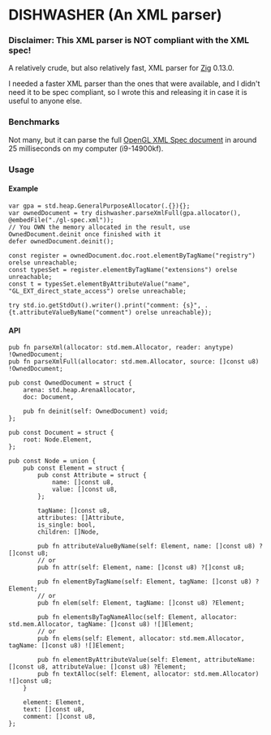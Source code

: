 # DISHWASHER (An XML parser)

### Disclaimer: This XML parser is **NOT** compliant with the XML spec!

A relatively crude, but also relatively fast, XML parser for [Zig](https://ziglang.org) 0.13.0.

I needed a faster XML parser than the ones that were available, and I didn't need it to be spec compliant, so I wrote this and releasing it in case it is useful to anyone else.

### Benchmarks
Not many, but it can parse the full [OpenGL XML Spec document](https://github.com/KhronosGroup/OpenGL-Registry/blob/main/xml/gl.xml) in around 25 milliseconds on my computer (i9-14900kf).

### Usage
#### Example
```zig
var gpa = std.heap.GeneralPurposeAllocator(.{}){};
var ownedDocument = try dishwasher.parseXmlFull(gpa.allocator(), @embedFile("./gl-spec.xml"));
// You OWN the memory allocated in the result, use OwnedDocument.deinit once finished with it
defer ownedDocument.deinit();

const register = ownedDocument.doc.root.elementByTagName("registry") orelse unreachable;
const typesSet = register.elementByTagName("extensions") orelse unreachable;
const t = typesSet.elementByAttributeValue("name", "GL_EXT_direct_state_access") orelse unreachable;

try std.io.getStdOut().writer().print("comment: {s}", .{t.attributeValueByName("comment") orelse unreachable});
```

#### API

```zig
pub fn parseXml(allocator: std.mem.Allocator, reader: anytype) !OwnedDocument;
pub fn parseXmlFull(allocator: std.mem.Allocator, source: []const u8) !OwnedDocument;

pub const OwnedDocument = struct {
    arena: std.heap.ArenaAllocator,
    doc: Document,

    pub fn deinit(self: OwnedDocument) void;
};

pub const Document = struct {
    root: Node.Element,
};

pub const Node = union {
    pub const Element = struct {
        pub const Attribute = struct {
            name: []const u8,
            value: []const u8,
        };

        tagName: []const u8,
        attributes: []Attribute,
        is_single: bool,
        children: []Node,

        pub fn attributeValueByName(self: Element, name: []const u8) ?[]const u8;
        // or
        pub fn attr(self: Element, name: []const u8) ?[]const u8;

        pub fn elementByTagName(self: Element, tagName: []const u8) ?Element;
        // or
        pub fn elem(self: Element, tagName: []const u8) ?Element;

        pub fn elementsByTagNameAlloc(self: Element, allocator: std.mem.Allocator, tagName: []const u8) ![]Element;
        // or
        pub fn elems(self: Element, allocator: std.mem.Allocator, tagName: []const u8) ![]Element;

        pub fn elementByAttributeValue(self: Element, attributeName: []const u8, attributeValue: []const u8) ?Element;
        pub fn textAlloc(self: Element, allocator: std.mem.Allocator) ![]const u8;
    }

    element: Element,
    text: []const u8,
    comment: []const u8,
};
```
